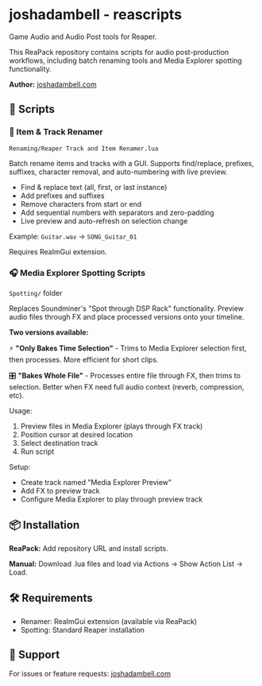 # joshadambell - reascripts

Game Audio and Audio Post tools for Reaper.

This ReaPack repository contains scripts for audio post-production workflows, including batch renaming tools and Media Explorer spotting functionality.

**Author:** [joshadambell.com](https://joshadambell.com)

## 📜 Scripts

### 📝 Item & Track Renamer
`Renaming/Reaper Track and Item Renamer.lua`

Batch rename items and tracks with a GUI. Supports find/replace, prefixes, suffixes, character removal, and auto-numbering with live preview.

- Find & replace text (all, first, or last instance)
- Add prefixes and suffixes  
- Remove characters from start or end
- Add sequential numbers with separators and zero-padding
- Live preview and auto-refresh on selection change

Example: `Guitar.wav` → `SONG_Guitar_01`

Requires ReaImGui extension.

### 🎧 Media Explorer Spotting Scripts  
`Spotting/` folder

Replaces Soundminer's "Spot through DSP Rack" functionality. Preview audio files through FX and place processed versions onto your timeline.

**Two versions available:**

⚡ **"Only Bakes Time Selection"** - Trims to Media Explorer selection first, then processes. More efficient for short clips.

🎛️ **"Bakes Whole File"** - Processes entire file through FX, then trims to selection. Better when FX need full audio context (reverb, compression, etc).

Usage:
1. Preview files in Media Explorer (plays through FX track)
2. Position cursor at desired location
3. Select destination track
4. Run script

Setup:
- Create track named "Media Explorer Preview"
- Add FX to preview track
- Configure Media Explorer to play through preview track

## 📦 Installation

**ReaPack:** Add repository URL and install scripts.

**Manual:** Download .lua files and load via Actions → Show Action List → Load.

## 🛠️ Requirements

- Renamer: ReaImGui extension (available via ReaPack)
- Spotting: Standard Reaper installation

## 💬 Support

For issues or feature requests: [joshadambell.com](https://joshadambell.com)
